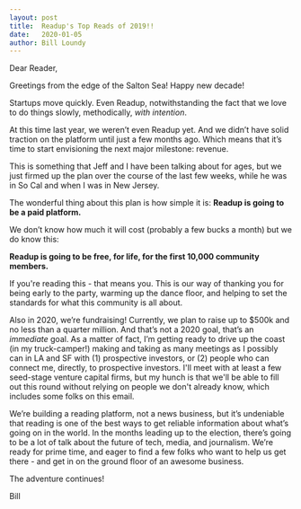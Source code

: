 ```yaml
---
layout: post
title:  Readup's Top Reads of 2019!!
date:   2020-01-05 
author: Bill Loundy
---
```

<p> Dear Reader, </p> <p> Greetings from the edge of the Salton Sea! Happy new decade! </p> <p> Startups move quickly. Even Readup, notwithstanding the fact that we love to do things slowly, methodically, <em>with intention</em>. </p> <p> At this time last year, we weren’t even Readup yet. And we didn’t have solid traction on the platform until just a few months ago. Which means that it’s time to start envisioning the next major milestone: revenue. </p> <p> This is something that Jeff and I have been talking about for ages, but we just firmed up the plan over the course of the last few weeks, while he was in So Cal and when I was in New Jersey. </p> <p> The wonderful thing about this plan is how simple it is: <strong>Readup is going to be a paid platform.</strong> </p> <p> We don’t know how much it will cost (probably a few bucks a month) but we do know this: </p> <p> <strong>Readup is going to be free, for life, for the first 10,000 community members.</strong> </p> <p> If you're reading this - that means you. This is our way of thanking you for being early to the party, warming up the dance floor, and helping to set the standards for what this community is all about. </p> <p> Also in 2020, we’re fundraising! Currently, we plan to raise up to $500k and no less than a quarter million. And that’s not a 2020 goal, that’s an <em>immediate</em> goal. As a matter of fact, I’m getting ready to drive up the coast (in my truck-camper!) making and taking as many meetings as I possibly can in LA and SF with (1) prospective investors, or (2) people who can connect me, directly, to prospective investors. I'll meet with at least a few seed-stage venture capital firms, but my hunch is that we'll be able to fill out this round without relying on people we don't already know, which includes some folks on this email. </p> <p> We’re building a reading platform, not a news business, but it’s undeniable that reading is one of the best ways to get reliable information about what’s going on in the world. In the months leading up to the election, there’s going to be a lot of talk about the future of tech, media, and journalism. We’re ready for prime time, and eager to find a few folks who want to help us get there - and get in on the ground floor of an awesome business. </p> <p> The adventure continues! </p> <p> Bill </p>